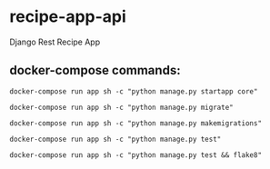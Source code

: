 # recipe-app-api
Django Rest Recipe App

## docker-compose commands:
    docker-compose run app sh -c "python manage.py startapp core"

    docker-compose run app sh -c "python manage.py migrate"    

    docker-compose run app sh -c "python manage.py makemigrations"

    docker-compose run app sh -c "python manage.py test" 

    docker-compose run app sh -c "python manage.py test && flake8"

    